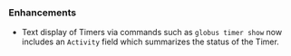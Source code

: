 ### Enhancements

* Text display of Timers via commands such as `globus timer show` now includes
  an `Activity` field which summarizes the status of the Timer.
